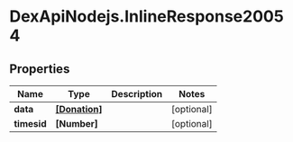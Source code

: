 # DexApiNodejs.InlineResponse20054

## Properties

Name | Type | Description | Notes
------------ | ------------- | ------------- | -------------
**data** | [**[Donation]**](Donation.md) |  | [optional] 
**timesid** | **[Number]** |  | [optional] 


